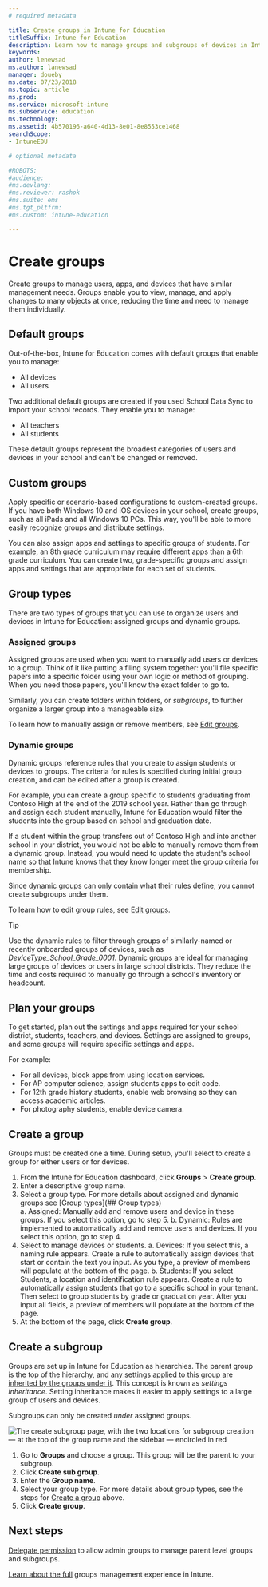 ```yaml
---
# required metadata

title: Create groups in Intune for Education
titleSuffix: Intune for Education
description: Learn how to manage groups and subgroups of devices in Intune for Education.
keywords:
author: lenewsad
ms.author: lanewsad
manager: doueby
ms.date: 07/23/2018
ms.topic: article
ms.prod:
ms.service: microsoft-intune
ms.subservice: education
ms.technology:
ms.assetid: 4b570196-a640-4d13-8e01-8e8553ce1468
searchScope:
- IntuneEDU

# optional metadata

#ROBOTS:
#audience:
#ms.devlang:
#ms.reviewer: rashok
#ms.suite: ems
#ms.tgt_pltfrm:
#ms.custom: intune-education

---
```


# Create groups  

Create groups to manage users, apps, and devices that have similar management needs. Groups enable you to view, manage, and apply changes to many objects at once, reducing the time and need to manage them individually.  

## Default groups  
Out-of-the-box, Intune for Education comes with default groups that enable you to manage:  
* All devices
* All users

Two additional default groups are created if you used School Data Sync to import your school records. They enable you to manage:  
* All teachers
* All students

These default groups represent the broadest categories of users and devices in your school and can't be changed or removed.

## Custom groups  

Apply specific or scenario-based configurations to custom-created groups. If you have both Windows 10 and iOS devices in your school, create groups, such as all iPads and all Windows 10 PCs. This way, you'll be able to more easily recognize groups and distribute settings. 

You can also assign apps and settings to specific groups of students. For example, an 8th grade curriculum may require different apps than a 6th grade curriculum. You can create two, grade-specific groups and assign apps and settings that are appropriate for each set of students.  
## Group types  

There are two types of groups that you can use to organize users and devices in Intune for Education: assigned groups and dynamic groups.

### Assigned groups  

Assigned groups are used when you want to manually add users or devices to a group.  Think of it like putting a filing system together: you'll file specific papers into a specific folder using your own logic or method of grouping. When you need those papers, you'll know the exact folder to go to. 

Similarly, you can create folders within folders, or *subgroups*, to further organize a larger group into a manageable size.

To learn how to manually assign or remove members, see [Edit groups](edit-groups-intune-for-edu.md).


### Dynamic groups  
Dynamic groups reference rules that you create to assign students or devices to groups. The criteria for rules is specified during initial group creation, and can be edited after a group is created.

For example, you can create a group specific to students graduating from Contoso High at the end of the 2019 school year. Rather than go through and assign each student manually, Intune for Education would filter the students into the group based on school and graduation date.

If a student within the group transfers out of Contoso High and into another school in your district, you would not be able to manually remove them from a dynamic group. Instead, you would need to update the student's school name so that Intune knows that they know longer meet the group criteria for membership.

Since dynamic groups can only contain what their rules define, you cannot create subgroups under them.

To learn how to edit group rules, see [Edit groups](edit-groups-intune-for-edu.md).

> [!TIP]
> Use the dynamic rules to filter through groups of similarly-named or recently onboarded groups of devices, such as *DeviceType_School_Grade_0001*. Dynamic groups are ideal for managing large groups of devices or users in large school districts. They reduce the time and costs required to manually go through a school's inventory or headcount.  


## Plan your groups
To get started, plan out the settings and apps required for your school district, students, teachers, and devices. Settings are assigned to groups, and some groups will require specific settings and apps.   

For example:  
* For all devices, block apps from using location services. 
* For AP computer science, assign students apps to edit code.
* For 12th grade history students, enable web browsing so they can access academic articles.
* For photography students, enable device camera.


## Create a group  
Groups must be created one a time. During setup, you'll select to create a group for either users or for devices.

1. From the Intune for Education dashboard, click **Groups** > **Create group**.
2. Enter a descriptive group name.
3. Select a group type. For more details about assigned and dynamic groups see [Group types](## Group types)   
    a. Assigned: Manually add and remove users and device in these groups. If you select this option, go to step 5.
    b. Dynamic: Rules are implemented to automatically add and remove users and devices. If you select this option, go to step 4.
4. Select to manage devices or students.
    a. Devices: If you select this, a naming rule appears. Create a rule to automatically assign devices that start or contain the text you input. As you type, a preview of members will populate at the bottom of the page.
    b. Students: If you select Students, a location and identification rule appears. Create a rule to automatically assign students that go to a specific school in your tenant. Then select to group students by grade or graduation year. After you input all fields, a preview of members will populate at the bottom of the page.
5. At the bottom of the page, click **Create group**.

## Create a subgroup  
Groups are set up in Intune for Education as hierarchies. The parent group is the top of the hierarchy, and [any settings applied to this group are inherited by the groups under it](settings-inheritance.md). This concept is known as *settings inheritance*.  Setting inheritance makes it easier to apply settings to a large group of users and devices. 

Subgroups can only be created *under* assigned groups. 

 ![The create subgroup page, with the two locations for subgroup creation — at the top of the group name and the sidebar — encircled in red](./media/groups-007-create-subgroup.png)

1. Go to **Groups** and choose a group. This group will be the parent to your subgroup.
2. Click **Create sub group**.
3. Enter the **Group name**. 
4. Select your group type. For more details about group types, see the steps for [Create a group](#create-a-group) above.
5. Click **Create group**.  

## Next steps 
[Delegate permission](group-admin-delegate.md) to allow admin groups to manage parent level groups and subgroups.  

[Learn about the full](https://docs.microsoft.com/mem/intune/fundamentals/groups-add) groups management experience in Intune.
